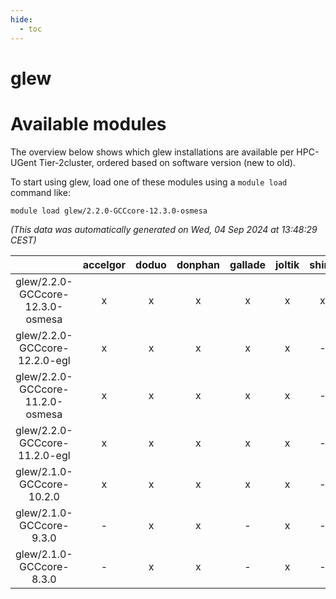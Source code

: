```yaml
---
hide:
  - toc
---
```


glew
====

# Available modules


The overview below shows which glew installations are available per HPC-UGent Tier-2cluster, ordered based on software version (new to old).

To start using glew, load one of these modules using a `module load` command like:

```shell
module load glew/2.2.0-GCCcore-12.3.0-osmesa
```

*(This data was automatically generated on Wed, 04 Sep 2024 at 13:48:29 CEST)*  

| |accelgor|doduo|donphan|gallade|joltik|shinx|skitty|
| :---: | :---: | :---: | :---: | :---: | :---: | :---: | :---: |
|glew/2.2.0-GCCcore-12.3.0-osmesa|x|x|x|x|x|x|x|
|glew/2.2.0-GCCcore-12.2.0-egl|x|x|x|x|x|-|x|
|glew/2.2.0-GCCcore-11.2.0-osmesa|x|x|x|x|x|-|x|
|glew/2.2.0-GCCcore-11.2.0-egl|x|x|x|x|x|-|x|
|glew/2.1.0-GCCcore-10.2.0|x|x|x|x|x|-|x|
|glew/2.1.0-GCCcore-9.3.0|-|x|x|-|x|-|x|
|glew/2.1.0-GCCcore-8.3.0|-|x|x|-|x|-|x|

